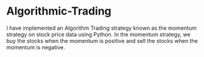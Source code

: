 # Algorithmic-Trading
I have implemented an Algorithm Trading strategy known as the momentum strategy on stock price data using Python. In the momentum strategy, we buy the stocks when the momentum is positive and sell the stocks when the momentum is negative.
